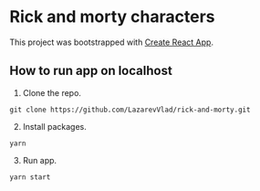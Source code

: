 # Rick and morty characters

This project was bootstrapped with [Create React App](https://github.com/facebook/create-react-app).

## How to run app on localhost

1. Clone the repo.

```no-highlight
git clone https://github.com/LazarevVlad/rick-and-morty.git
```

2. Install packages.

```no-highlight
yarn
```

3. Run app.

```no-highlight
yarn start
```
